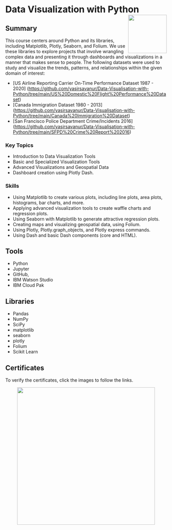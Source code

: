 # Data Visualization with Python <img src="https://raw.githubusercontent.com/roshangrewal/IBM-Data-Science-Professional-Certification/master/IBM-Banner.png" align="right" width="120" />

## Summary

This course centers around Python and its libraries, including Matplotlib, Plotly, Seaborn, and Folium. We use these libraries to explore projects that involve wrangling complex data and presenting it through dashboards and visualizations in a manner that makes sense to people. The following datasets were used to study and visualize the trends, patterns, and relationships within the given domain of interest:

- [US Airline Reporting Carrier On-Time Performance Dataset 1987 - 2020] (https://github.com/yasirsavanur/Data-Visualisation-with-Python/tree/main/US%20Domestic%20Flight%20Performance%20Dataset)
- [Canada Immigration Dataset 1980 - 2013] (https://github.com/yasirsavanur/Data-Visualisation-with-Python/tree/main/Canada%20Immigration%20Dataset) 
- [San Francisco Police Department Crime/Incidents 2016] (https://github.com/yasirsavanur/Data-Visualisation-with-Python/tree/main/SFPD%20Crime%20Report%202016)


### Key Topics

- Introduction to Data Visualization Tools
- Basic and Specialized Visualization Tools
- Advanced Visualizations and Geospatial Data
- Dashboard creation using Plotly Dash.

### Skills

- Using Matplotlib to create various plots, including line plots, area plots, histograms, bar charts, and more.
- Applying advanced visualization tools to create waffle charts and regression plots.
- Using Seaborn with Matplotlib to generate attractive regression plots.
- Creating maps and visualizing geospatial data, using Folium.
- Using Plotly, Plotly.graph_objects, and Plotly express commands.
- Using Dash and basic Dash components (core and HTML).

## Tools

- Python
- Jupyter
- GitHub, 
- IBM Watson Studio
- IBM Cloud Pak


## Libraries

- Pandas
- NumPy
- SciPy
- matplotlib
- seaborn
- plotly
- Folium
- Scikit Learn


## Certificates

To verify the certificates, click the images to follow the links.

 <p align="middle">
  <a href="https://www.coursera.org/account/accomplishments/verify/772R323E57TW"><img src="https://s3.amazonaws.com/coursera_assets/meta_images/generated/CERTIFICATE_LANDING_PAGE/CERTIFICATE_LANDING_PAGE~772R323E57TW/CERTIFICATE_LANDING_PAGE~772R323E57TW.jpeg" height="430"></a>
</p>




